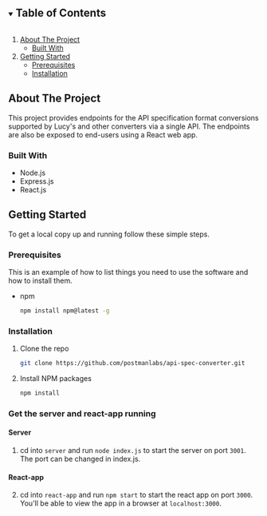 <!-- TABLE OF CONTENTS -->
<details open="open">
  <summary><h2 style="display: inline-block">Table of Contents</h2></summary>
  <ol>
    <li>
      <a href="#about-the-project">About The Project</a>
      <ul>
        <li><a href="#built-with">Built With</a></li>
      </ul>
    </li>
    <li>
      <a href="#getting-started">Getting Started</a>
      <ul>
        <li><a href="#prerequisites">Prerequisites</a></li>
        <li><a href="#installation">Installation</a></li>
      </ul>
    </li>
  </ol>
</details>

<!-- ABOUT THE PROJECT -->

## About The Project

This project provides endpoints for the API specification format conversions supported by Lucy's and other converters via a single API. The endpoints are also be exposed to end-users using a React web app.

### Built With

- []()Node.js
- []()Express.js
- []()React.js

<!-- GETTING STARTED -->

## Getting Started

To get a local copy up and running follow these simple steps.

### Prerequisites

This is an example of how to list things you need to use the software and how to install them.

- npm
  ```sh
  npm install npm@latest -g
  ```

### Installation

1. Clone the repo
   ```sh
   git clone https://github.com/postmanlabs/api-spec-converter.git
   ```
2. Install NPM packages
   ```sh
   npm install
   ```

### Get the server and react-app running

#### Server

1. cd into `server` and run `node index.js` to start the server on port `3001`. The port can be changed in index.js.

#### React-app

2. cd into `react-app` and run `npm start` to start the react app on port `3000`. You'll be able to view the app in a browser at `localhost:3000`.
